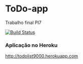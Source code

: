 # ToDo-app
Trabalho final PI7

[![Build Status](https://travis-ci.org/gabrielcyrino/ToDo-app.svg?branch=master)](https://travis-ci.org/gabrielcyrino/ToDo-app)

### Aplicação no Heroku
http://todolist9000.herokuapp.com
